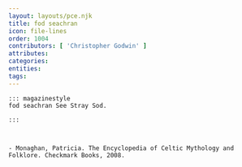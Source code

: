 ```yaml
---
layout: layouts/pce.njk
title: fod seachran
icon: file-lines
order: 1004
contributors: [ 'Christopher Godwin' ]
attributes:
categories:
entities:
tags:
---
```

``` tab [group1:Info]
::: magazinestyle
fod seachran See Stray Sod.

:::
```
``` tab [group1:Attributes]
```
``` tab [group1:Entities]
```
``` tab [group1:Sources]
- Monaghan, Patricia. The Encyclopedia of Celtic Mythology and Folklore. Checkmark Books, 2008.
```
